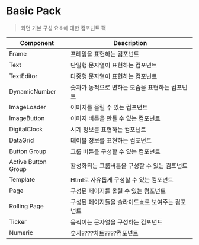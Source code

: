 # Basic Pack
> 화면 기본 구성 요소에 대한 컴포넌트 팩

|Component|Description|
|---|---|
|Frame|프레임을 표현하는 컴포넌트|
|Text|단일행 문자열이 표현하는 컴포넌트|
|TextEditor|다중행 문자열이 표현하는 컴포넌트|
|DynamicNumber|숫자가 동적으로 변하는 모습을 표현하는 컴포넌트|
|ImageLoader|이미지를 올릴 수 있는 컴포넌트|
|ImageButton|이미지 버튼을 만들 수 있는 컴포넌트|
|DigitalClock|시계 정보를 표현하는 컴포넌트|
|DataGrid|테이블 정보를 표현하는 컴포넌트|
|Button Group|그룹 버튼을 구성할 수 있는 컴포넌트|
|Active Button Group|활성화되는 그룹버튼을 구성할 수 있는 컴포넌트|
|Template|Html로 자유롭게 구성할 수 있는 컴포넌트|
|Page|구성된 페이지를 올릴 수 있는 컴포넌트|
|Rolling Page|구성된 페이지들을 슬라이드쇼로 보여주는 컴포넌트|
|Ticker|움직이는 문자열을 구성하는 컴포넌트|
|Numeric|숫자????차트????컴포넌트|